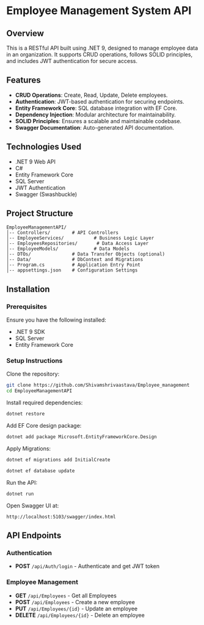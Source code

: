 # Employee Management System API

## Overview

This is a RESTful API built using .NET 9, designed to manage employee data in an organization. It supports CRUD operations, follows SOLID principles, and includes JWT authentication for secure access.

## Features

- **CRUD Operations**: Create, Read, Update, Delete employees.
- **Authentication**: JWT-based authentication for securing endpoints.
- **Entity Framework Core**: SQL database integration with EF Core.
- **Dependency Injection**: Modular architecture for maintainability.
- **SOLID Principles**: Ensures a scalable and maintainable codebase.
- **Swagger Documentation**: Auto-generated API documentation.

## Technologies Used

- .NET 9 Web API
- C#
- Entity Framework Core
- SQL Server
- JWT Authentication
- Swagger (Swashbuckle)

## Project Structure

```
EmployeeManagementAPI/
│-- Controllers/        # API Controllers
│-- EmployeeServices/           # Business Logic Layer
│-- EmployeesRepositories/       # Data Access Layer
│-- EmployeeModels/             # Data Models
│-- DTOs/               # Data Transfer Objects (optional)
│-- Data/               # DbContext and Migrations
│-- Program.cs          # Application Entry Point
│-- appsettings.json    # Configuration Settings
```

## Installation

### Prerequisites

Ensure you have the following installed:

- .NET 9 SDK
- SQL Server 
- Entity Framework Core

### Setup Instructions

Clone the repository:

```sh
git clone https://github.com/Shivamshrivaastava/Employee_management
cd EmployeeManagementAPI
```

Install required dependencies:

```sh
dotnet restore
```

Add EF Core design package:

```sh
dotnet add package Microsoft.EntityFrameworkCore.Design
```

Apply Migrations:

```sh
dotnet ef migrations add InitialCreate
```

```sh
dotnet ef database update
```

Run the API:

```sh
dotnet run
```

Open Swagger UI at:

```
http://localhost:5103/swagger/index.html
```

## API Endpoints

### Authentication

- **POST** `/api/Auth/login` - Authenticate and get JWT token

### Employee Management

- **GET** `/api/Employees` - Get all Employees
- **POST** `/api/Employees` - Create a new employee
- **PUT** `/api/Employees/{id}` - Update an employee
- **DELETE** `/api/Employees/{id}` - Delete an employee
